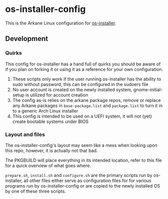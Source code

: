 # os-installer-config
This is the Arkane Linux configuration for [os-installer](https://gitlab.gnome.org/p3732/os-installer).

## Development
### Quirks
This config for os-installer has a hand full of quirks you should be aware of if you plan on forking it or using it as a reference for your own configuration.
1. These scripts only work if the user running os-installer has the ability to sudo without password, this can be configured in the sudoers file
2. No user account is created on the newly installed system, gnome-initial-setup is utilized for account creation
3. The config as-is relies on the arkane package repos, remove or replace any Arkane packages in `base-package.list` and `package.list` to turn it in to a generic Arch Linux installer
4. This config is intended to be used on a UEFI system, it will not (yet) create bootable systems under BIOS

### Layout and files
The os-installer-config's layout may seem like a mess when looking upon this repo, however, it is actually not that bad.

The PKGBUILD will place everything in its intended location, refer to this file for a quick overview of what goes where.

`prepare.sh`, `install.sh` and `configure.sh` are the primary scripts run by os-installer, all other files either serve as configuration files for for various programs run by os-installer-config or are copied to the newly installed OS by one of these three scripts.

